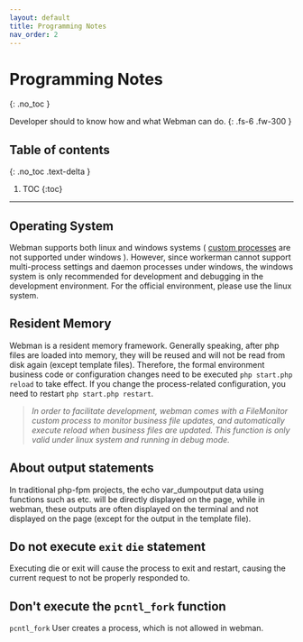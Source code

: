 ```yaml
---
layout: default
title: Programming Notes
nav_order: 2
---
```


# Programming Notes
{: .no_toc }

Developer should to know how and what Webman can do.
{: .fs-6 .fw-300 }
## Table of contents
{: .no_toc .text-delta }

1. TOC
{:toc}

---

## Operating System

Webman supports both linux and windows systems ( [custom processes](https://www.workerman.net/doc/webman/process.html) are not supported under windows ). However, since workerman cannot support multi-process settings and daemon processes under windows, the windows system is only recommended for development and debugging in the development environment. For the official environment, please use the linux system.

## Resident Memory
Webman is a resident memory framework. Generally speaking, after php files are loaded into memory, they will be reused and will not be read from disk again (except template files). Therefore, the formal environment business code or configuration changes need to be executed `php start.php reload` to take effect. If you change the process-related configuration, you need to restart `php start.php restart`.

> _In order to facilitate development, webman comes with a FileMonitor custom process to monitor business file updates, and automatically execute reload when business files are updated. This function is only valid under linux system and running in debug mode._

## About output statements
In traditional php-fpm projects, the echo var_dumpoutput data using functions such as etc. will be directly displayed on the page, while in webman, these outputs are often displayed on the terminal and not displayed on the page (except for the output in the template file).

## Do not execute `exit` `die` statement
Executing die or exit will cause the process to exit and restart, causing the current request to not be properly responded to.

## Don't execute the `pcntl_fork` function
`pcntl_fork` User creates a process, which is not allowed in webman.
